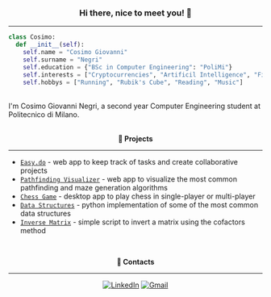 <h3 align="center"> <b>Hi there, nice to meet you! 👋</b> </h3>

---

```python
class Cosimo:
  def __init__(self):
    self.name = "Cosimo Giovanni"
    self.surname = "Negri"
    self.education = {"BSc in Computer Engineering": "PoliMi"}
    self.interests = ["Cryptocurrencies", "Artificil Intelligence", "Finance"]
    self.hobbys = ["Running", "Rubik's Cube", "Reading", "Music"]
```

<br />
I'm Cosimo Giovanni Negri, a second year Computer Engineering student at Politecnico di Milano.

<br />
<br />
<p align="center"> <b>🔨 Projects</b> </p>

---

- [`Easy.do`](https://github.com/cosimonegri/easy-do) - web app to keep track of tasks and create collaborative projects
- [`Pathfinding Visualizer`](https://github.com/cosimonegri/pathfinding-visualizer) - web app to visualize the most common pathfinding and maze generation algorithms
- [`Chess Game`](https://github.com/cosimonegri/chess) - desktop app to play chess in single-player or multi-player
- [`Data Structures`](https://github.com/cosimonegri/data-structures) - python implementation of some of the most common data structures
- [`Inverse Matrix`](https://github.com/cosimonegri/inverse-matrix) - simple script to invert a matrix using the cofactors method

<br />
<p align="center"> <b>📢 Contacts</b> </p>

---

<div align=center>

[![LinkedIn](https://img.shields.io/badge/linkedin-%230077B5.svg?style=for-the-badge&logo=linkedin&logoColor=white)](https://www.linkedin.com/in/cosimogiovanninegri)
[![Gmail](https://img.shields.io/badge/Gmail-D14836?style=for-the-badge&logo=gmail&logoColor=white)](mailto:cosimogiovanni@gmail.com)

<div>
